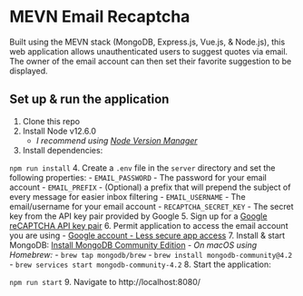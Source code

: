 # MEVN Email Recaptcha

Built using the MEVN stack (MongoDB, Express.js, Vue.js, & Node.js), this web application allows unauthenticated users to suggest quotes via email. The owner of the email account can then set their favorite suggestion to be displayed.

## Set up & run the application

1. Clone this repo
2. Install Node v12.6.0
    - *I recommend using [Node Version Manager](https://github.com/nvm-sh/nvm)*
3. Install dependencies:
    
  `npm run install`
4. Create a `.env` file in the `server` directory and set the following properties:
    - `EMAIL_PASSWORD` - The password for your email account
    - `EMAIL_PREFIX` - (Optional) a prefix that will prepend the subject of every message for easier inbox filtering
    - `EMAIL_USERNAME` - The email/username for your email account
    - `RECAPTCHA_SECRET_KEY` - The secret key from the API key pair provided by Google
5. Sign up for a [Google reCAPTCHA API key pair](http://www.google.com/recaptcha/admin)
6. Permit application to access the email account you are using
    - [Google account - Less secure app access](https://myaccount.google.com/lesssecureapps)
7. Install & start MongoDB: [Install MongoDB Community Edition](https://docs.mongodb.com/manual/administration/install-community/)
    - *On macOS using Homebrew:*
      - `brew tap mongodb/brew`
      - `brew install mongodb-community@4.2`
      - `brew services start mongodb-community-4.2`
8. Start the application:
  
  `npm run start`
9. Navigate to http://localhost:8080/
